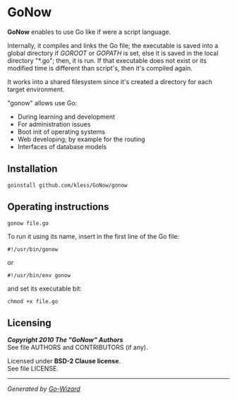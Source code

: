 GoNow
=====

**GoNow** enables to use Go like if were a script language.

Internally, it compiles and links the Go file; the executable is saved into a
global directory if *GOROOT* or *GOPATH* is set, else it is saved in the local
directory "*.go"; then, it is run. If that executable does not exist or
its modified time is different than script's, then it's compiled again.

It works into a shared filesystem since it's created a directory for each target
environment.

"gonow" allows use Go:

+ During learning and development
+ For administration issues
+ Boot init of operating systems
+ Web developing; by example for the routing
+ Interfaces of database models


## Installation

	goinstall github.com/kless/GoNow/gonow


## Operating instructions

	gonow file.go

To run it using its name, insert in the first line of the Go file:

	#!/usr/bin/gonow

or

	#!/usr/bin/env gonow

and set its executable bit:

	chmod +x file.go


## Licensing

***Copyright 2010  The "GoNow" Authors***  
See file AUTHORS and CONTRIBUTORS (if any).

Licensed under **BSD-2 Clause license**.  
See file LICENSE.


* * *
*Generated by [Go-Wizard](http://github.com/kless/Go-Wizard)*

